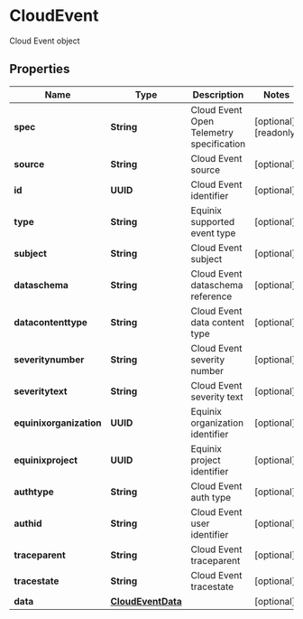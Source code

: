 

# CloudEvent

Cloud Event object

## Properties

| Name | Type | Description | Notes |
|------------ | ------------- | ------------- | -------------|
|**spec** | **String** | Cloud Event Open Telemetry specification |  [optional] [readonly] |
|**source** | **String** | Cloud Event source |  [optional] |
|**id** | **UUID** | Cloud Event identifier |  [optional] |
|**type** | **String** | Equinix supported event type |  [optional] |
|**subject** | **String** | Cloud Event subject |  [optional] |
|**dataschema** | **String** | Cloud Event dataschema reference |  [optional] |
|**datacontenttype** | **String** | Cloud Event data content type |  [optional] |
|**severitynumber** | **String** | Cloud Event severity number |  [optional] |
|**severitytext** | **String** | Cloud Event severity text |  [optional] |
|**equinixorganization** | **UUID** | Equinix organization identifier |  [optional] |
|**equinixproject** | **UUID** | Equinix project identifier |  [optional] |
|**authtype** | **String** | Cloud Event auth type |  [optional] |
|**authid** | **String** | Cloud Event user identifier |  [optional] |
|**traceparent** | **String** | Cloud Event traceparent |  [optional] |
|**tracestate** | **String** | Cloud Event tracestate |  [optional] |
|**data** | [**CloudEventData**](CloudEventData.md) |  |  [optional] |



